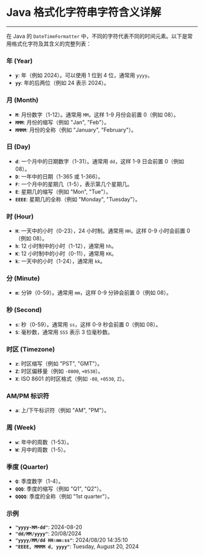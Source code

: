 # Java 格式化字符串字符含义详解

------

在 Java 的 `DateTimeFormatter` 中，不同的字符代表不同的时间元素。以下是常用格式化字符及其含义的完整列表：

### 年 (Year)

- **`y`**: 年（例如 2024）。可以使用 1 位到 4 位，通常用 `yyyy`。
- **`yy`**: 年的后两位（例如 24 表示 2024）。

### 月 (Month)

- **`M`**: 月份数字（1-12）。通常用 `MM`，这样 1-9 月份会前置 0（例如 08）。
- **`MMM`**: 月份的缩写（例如 "Jan", "Feb"）。
- **`MMMM`**: 月份的全称（例如 "January", "February"）。

### 日 (Day)

- **`d`**: 一个月中的日期数字（1-31）。通常用 `dd`，这样 1-9 日会前置 0（例如 08）。
- **`D`**: 一年中的日期（1-365 或 1-366）。
- **`F`**: 一个月中的星期几（1-5），表示第几个星期几。
- **`E`**: 星期几的缩写（例如 "Mon", "Tue"）。
- **`EEEE`**: 星期几的全称（例如 "Monday", "Tuesday"）。

### 时 (Hour)

- **`H`**: 一天中的小时（0-23），24 小时制。通常用 `HH`，这样 0-9 小时会前置 0（例如 08）。
- **`h`**: 12 小时制中的小时（1-12），通常用 `hh`。
- **`K`**: 12 小时制中的小时（0-11），通常用 `KK`。
- **`k`**: 一天中的小时（1-24），通常用 `kk`。

### 分 (Minute)

- **`m`**: 分钟（0-59）。通常用 `mm`，这样 0-9 分钟会前置 0（例如 08）。

### 秒 (Second)

- **`s`**: 秒（0-59）。通常用 `ss`，这样 0-9 秒会前置 0（例如 08）。
- **`S`**: 毫秒数，通常用 `SSS` 表示 3 位毫秒数。

### 时区 (Timezone)

- **`z`**: 时区缩写（例如 "PST", "GMT"）。
- **`Z`**: 时区偏移量（例如 `-0800`, `+0530`）。
- **`X`**: ISO 8601 的时区格式（例如 `-08`, `+0530`, `Z`）。

### AM/PM 标识符

- **`a`**: 上/下午标识符（例如 "AM", "PM"）。

### 周 (Week)

- **`w`**: 年中的周数（1-53）。
- **`W`**: 月中的周数（1-5）。

### 季度 (Quarter)

- **`Q`**: 季度数字（1-4）。
- **`QQQ`**: 季度的缩写（例如 "Q1", "Q2"）。
- **`QQQQ`**: 季度的全称（例如 "1st quarter"）。

### 示例

- **`"yyyy-MM-dd"`**: 2024-08-20
- **`"dd/MM/yyyy"`**: 20/08/2024
- **`"yyyy/MM/dd HH:mm:ss"`**: 2024/08/20 14:35:10
- **`"EEEE, MMMM d, yyyy"`**: Tuesday, August 20, 2024